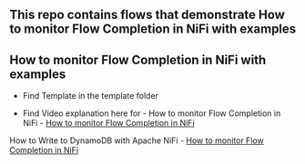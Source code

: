 
## This repo contains flows that demonstrate How to monitor Flow Completion in NiFi with examples


##  How to monitor Flow Completion in NiFi with examples

- Find Template in the template folder

- Find Video explanation here for - How to monitor Flow Completion in NiFi - [How to monitor Flow Completion in NiFi](https://youtu.be/Aw6PCz8gbmA)



How to Write to DynamoDB with Apache NiFi - [How to monitor Flow Completion in NiFi](https://youtu.be/Aw6PCz8gbmA)
